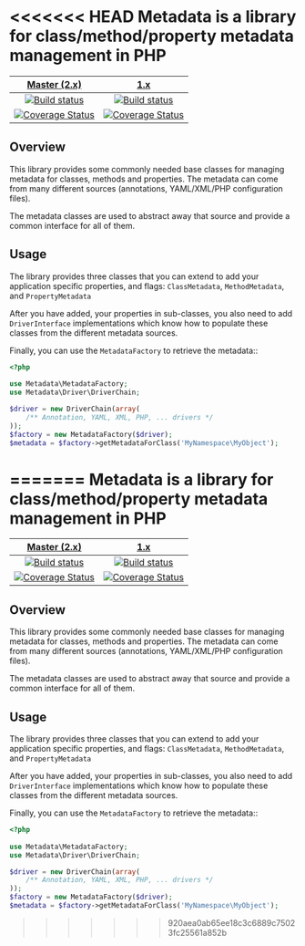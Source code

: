 <<<<<<< HEAD
Metadata is a library for class/method/property metadata management in PHP
==========================================================================

| [Master (2.x)][Master] | [1.x][1.x] |
|:----------------:|:----------:|
| [![Build status][Master image]][Master] | [![Build status][1.x image]][1.x] |
| [![Coverage Status][Master coverage image]][Master coverage] | [![Coverage Status][1.x coverage image]][1.x coverage] |


Overview
--------

This library provides some commonly needed base classes for managing metadata
for classes, methods and properties. The metadata can come from many different
sources (annotations, YAML/XML/PHP configuration files).

The metadata classes are used to abstract away that source and provide a common
interface for all of them.

Usage
-----

The library provides three classes that you can extend to add your application
specific properties, and flags: ``ClassMetadata``, ``MethodMetadata``, and
``PropertyMetadata``

After you have added, your properties in sub-classes, you also need to add
``DriverInterface`` implementations which know how to populate these classes
from the different metadata sources.

Finally, you can use the ``MetadataFactory`` to retrieve the metadata::

```php
<?php
    
use Metadata\MetadataFactory;
use Metadata\Driver\DriverChain;

$driver = new DriverChain(array(
    /** Annotation, YAML, XML, PHP, ... drivers */
));
$factory = new MetadataFactory($driver);
$metadata = $factory->getMetadataForClass('MyNamespace\MyObject');
```  

  [Master image]: https://img.shields.io/travis/schmittjoh/metadata/master.svg?style=flat-square
  [Master]: https://travis-ci.org/schmittjoh/metadata
  [Master coverage image]: https://img.shields.io/scrutinizer/coverage/g/schmittjoh/metadata/master.svg?style=flat-square
  [Master coverage]: https://scrutinizer-ci.com/g/schmittjoh/metadata/?branch=master
  
  [1.x image]: https://img.shields.io/travis/schmittjoh/metadata/1.x.svg?style=flat-square
  [1.x]: https://github.com/schmittjoh/metadata/tree/1.x
  [1.x coverage image]: https://img.shields.io/scrutinizer/coverage/g/schmittjoh/metadata/1.x.svg?style=flat-square
  [1.x coverage]: https://scrutinizer-ci.com/g/schmittjoh/metadata/?branch=1.x
  
=======
Metadata is a library for class/method/property metadata management in PHP
==========================================================================

| [Master (2.x)][Master] | [1.x][1.x] |
|:----------------:|:----------:|
| [![Build status][Master image]][Master] | [![Build status][1.x image]][1.x] |
| [![Coverage Status][Master coverage image]][Master coverage] | [![Coverage Status][1.x coverage image]][1.x coverage] |


Overview
--------

This library provides some commonly needed base classes for managing metadata
for classes, methods and properties. The metadata can come from many different
sources (annotations, YAML/XML/PHP configuration files).

The metadata classes are used to abstract away that source and provide a common
interface for all of them.

Usage
-----

The library provides three classes that you can extend to add your application
specific properties, and flags: ``ClassMetadata``, ``MethodMetadata``, and
``PropertyMetadata``

After you have added, your properties in sub-classes, you also need to add
``DriverInterface`` implementations which know how to populate these classes
from the different metadata sources.

Finally, you can use the ``MetadataFactory`` to retrieve the metadata::

```php
<?php
    
use Metadata\MetadataFactory;
use Metadata\Driver\DriverChain;

$driver = new DriverChain(array(
    /** Annotation, YAML, XML, PHP, ... drivers */
));
$factory = new MetadataFactory($driver);
$metadata = $factory->getMetadataForClass('MyNamespace\MyObject');
```  

  [Master image]: https://img.shields.io/travis/schmittjoh/metadata/master.svg?style=flat-square
  [Master]: https://travis-ci.org/schmittjoh/metadata
  [Master coverage image]: https://img.shields.io/scrutinizer/coverage/g/schmittjoh/metadata/master.svg?style=flat-square
  [Master coverage]: https://scrutinizer-ci.com/g/schmittjoh/metadata/?branch=master
  
  [1.x image]: https://img.shields.io/travis/schmittjoh/metadata/1.x.svg?style=flat-square
  [1.x]: https://github.com/schmittjoh/metadata/tree/1.x
  [1.x coverage image]: https://img.shields.io/scrutinizer/coverage/g/schmittjoh/metadata/1.x.svg?style=flat-square
  [1.x coverage]: https://scrutinizer-ci.com/g/schmittjoh/metadata/?branch=1.x
  
>>>>>>> 920aea0ab65ee18c3c6889c75023fc25561a852b
